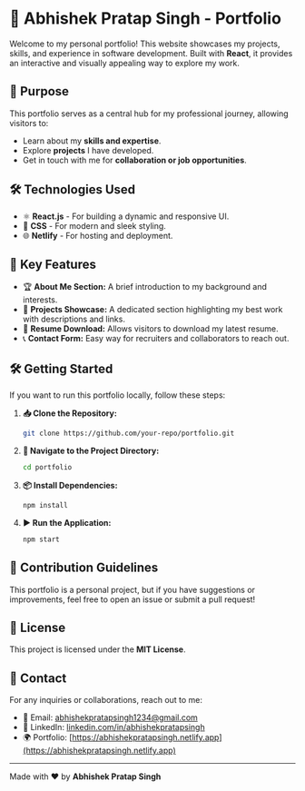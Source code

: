# 🌟 Abhishek Pratap Singh - Portfolio

Welcome to my personal portfolio! This website showcases my projects, skills, and experience in software development. Built with **React**, it provides an interactive and visually appealing way to explore my work.

## 🚀 Purpose
This portfolio serves as a central hub for my professional journey, allowing visitors to:
- Learn about my **skills and expertise**.
- Explore **projects** I have developed.
- Get in touch with me for **collaboration or job opportunities**.

## 🛠️ Technologies Used
- ⚛️ **React.js** - For building a dynamic and responsive UI.
- 🎨 **CSS** - For modern and sleek styling.
- 🌐 **Netlify** - For hosting and deployment.

## 🔑 Key Features
- 🏆 **About Me Section:** A brief introduction to my background and interests.
- 💼 **Projects Showcase:** A dedicated section highlighting my best work with descriptions and links.
- 📜 **Resume Download:** Allows visitors to download my latest resume.
- 📞 **Contact Form:** Easy way for recruiters and collaborators to reach out.

## 🛠️ Getting Started
If you want to run this portfolio locally, follow these steps:

1. **📥 Clone the Repository:**
   ```sh
   git clone https://github.com/your-repo/portfolio.git
   ```

2. **📂 Navigate to the Project Directory:**
   ```sh
   cd portfolio
   ```

3. **📦 Install Dependencies:**
   ```sh
   npm install
   ```

4. **▶️ Run the Application:**
   ```sh
   npm start
   ```

## 🤝 Contribution Guidelines
This portfolio is a personal project, but if you have suggestions or improvements, feel free to open an issue or submit a pull request!

## 📜 License
This project is licensed under the **MIT License**.

## 📩 Contact
For any inquiries or collaborations, reach out to me:
- 📧 Email: [abhishekpratapsingh1234@gmail.com](mailto:abhishekpratapsingh1234@gmail.com)
- 🔗 LinkedIn: [linkedin.com/in/abhishekpratapsingh](https://www.linkedin.com/in/abhishek-pratap-singh-88523a207/)
- 🌍 Portfolio: [https://abhishekpratapsingh.netlify.app](https://abhishekpratapsingh.netlify.app)

---
Made with ❤️ by **Abhishek Pratap Singh**

